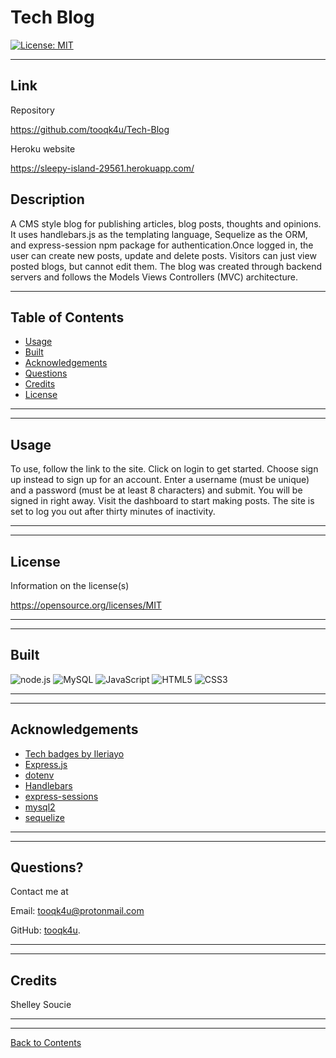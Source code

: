# Tech Blog
  [![License: MIT](https://img.shields.io/badge/License-MIT-blue.svg)](https://opensource.org/licenses/MIT)

---
## Link

Repository

https://github.com/tooqk4u/Tech-Blog

Heroku website

https://sleepy-island-29561.herokuapp.com/


## Description 
  
A CMS style blog for publishing articles, blog posts, thoughts and opinions. It uses handlebars.js as the templating language, Sequelize as the ORM, and express-session npm package for authentication.Once logged in, the user can create new posts, update and delete posts. Visitors can just view posted blogs, but cannot edit them. The blog was created through backend servers and follows the Models Views Controllers (MVC) architecture.

---
  
## Table of Contents 


* [Usage](#usage)
* [Built](#built)
* [Acknowledgements](#acknowledgements)
* [Questions](#questions)
* [Credits](#credits)
* [License](#license)

---
---


## Usage

To use, follow the link to the site. Click on login to get started. Choose sign up instead to sign up for an account. Enter a username (must be unique) and a password (must be at least 8 characters) and submit. You will be signed in right away. Visit the dashboard to start making posts. The site is set to log you out after thirty minutes of inactivity.

---
---

## License

Information on the license(s)

https://opensource.org/licenses/MIT

---
---

## Built

![node.js](https://img.shields.io/badge/node.js%20-%2343853D.svg?&style=for-the-badge&logo=node.js&logoColor=white)
![MySQL](https://img.shields.io/badge/mysql-%2300f.svg?&style=for-the-badge&logo=mysql&logoColor=white)
![JavaScript](https://img.shields.io/badge/javascript%20-%23323330.svg?&style=for-the-badge&logo=javascript&logoColor=%23F7DF1E)
![HTML5](https://img.shields.io/badge/html5%20-%23E34F26.svg?&style=for-the-badge&logo=html5&logoColor=white)
![CSS3](https://img.shields.io/badge/css3%20-%231572B6.svg?&style=for-the-badge&logo=css3&logoColor=white)


---
---

## Acknowledgements

- [Tech badges by Ileriayo](https://github.com/Ileriayo/markdown-badges)
- [Express.js](https://www.npmjs.com/package/express)
- [dotenv](https://www.npmjs.com/package/dotenv)
- [Handlebars](https://handlebarsjs.com/)
- [express-sessions](https://www.npmjs.com/package/express-session)
- [mysql2](https://www.npmjs.com/package/mysql2)
- [sequelize](https://sequelize.org/)

---
---

## Questions?

Contact me at

Email: [tooqk4u@protonmail.com](mailto:tooqk4u@protonmail.com)

GitHub: [tooqk4u](https://github.com/tooqk4u).

 ---
 ---

## Credits 
 
Shelley Soucie

---
---

[Back to Contents](#table-of-contents)
